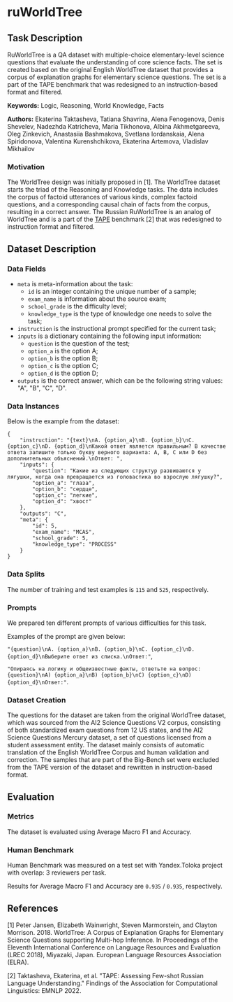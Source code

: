 # **ruWorldTree**

## Task Description

RuWorldTree is a QA dataset with multiple-choice elementary-level science questions that evaluate the understanding of core science facts. The set is created based on the original English WorldTree dataset that provides a corpus of explanation graphs for elementary science questions. The set is a part of the TAPE benchmark that was redesigned to an instruction-based format and filtered.

**Keywords:** Logic, Reasoning, World Knowledge, Facts

**Authors:** Ekaterina Taktasheva, Tatiana Shavrina, Alena Fenogenova, Denis Shevelev, Nadezhda Katricheva, Maria Tikhonova, Albina Akhmetgareeva, Oleg Zinkevich, Anastasiia Bashmakova, Svetlana Iordanskaia, Alena Spiridonova, Valentina Kurenshchikova, Ekaterina Artemova, Vladislav Mikhailov

### Motivation

The WorldTree design was initially proposed in [1]. The WorldTree dataset starts the triad of the Reasoning and Knowledge tasks. The data includes the corpus of factoid utterances of various kinds, complex factoid questions, and a corresponding causal chain of facts from the corpus, resulting in a correct answer. The Russian RuWorldTree is an analog of WorldTree and is a part of the [TAPE](https://tape-benchmark.com/) benchmark [2] that was redesigned to instruction format and filtered.

## Dataset Description

### Data Fields

- `meta` is meta-information about the task:
    - `id` is an integer containing the unique number of a sample;
    - `exam_name` is information about the source exam;
    - `school_grade` is the difficulty level;
    - `knowledge_type` is the type of knowledge one needs to solve the task;
- `instruction` is the instructional prompt specified for the current task;
- `inputs` is a dictionary containing the following input information:
    - `question` is the question of the test;
    - `option_a` is the option A;
    - `option_b` is the option B;
    - `option_c` is the option C;
    - `option_d` is the option D;
- `outputs` is the correct answer, which can be the following string values: "A", "B", "C", "D".

### Data Instances

Below is the example from the dataset:

```
{
    "instruction": "{text}\nA. {option_a}\nB. {option_b}\nC. {option_c}\nD. {option_d}\nКакой ответ является правильным? В качестве ответа запишите только букву верного варианта: A, B, C или D без дополнительных объяснений.\nОтвет: ",
    "inputs": {
        "question": "Какие из следующих структур развиваются у лягушки, когда она превращается из головастика во взрослую лягушку?",
        "option_a": "глаза",
        "option_b": "сердце",
        "option_c": "легкие",
        "option_d": "хвост"
    },
    "outputs": "C",
    "meta": {
        "id": 5,
        "exam_name": "MCAS",
        "school_grade": 5,
        "knowledge_type": "PROCESS"
    }
}
```

### Data Splits

The number of training and test examples is `115` and `525`, respectively.

### Prompts

We prepared ten different prompts of various difficulties for this task.

Examples of the prompt are given below:

`"{question}\nA. {option_a}\nB. {option_b}\nC. {option_c}\nD. {option_d}\nВыберите ответ из списка.\nОтвет:"`,

`"Опираясь на логику и общеизвестные факты, ответьте на вопрос: {question}\nA) {option_a}\nB) {option_b}\nC) {option_c}\nD) {option_d}\nОтвет:"`.

### Dataset Creation

The questions for the dataset are taken from the original WorldTree dataset, which was sourced from the AI2 Science Questions V2 corpus, consisting of both standardized exam questions from 12 US states, and the AI2 Science Questions Mercury dataset, a set of questions licensed from a student assessment entity. The dataset mainly consists of automatic translation of the English WorldTree Corpus and human validation and correction. The samples that are part of the Big-Bench set were excluded from the TAPE version of the dataset and rewritten in instruction-based format.

## Evaluation

### Metrics

The dataset is evaluated using Average Macro F1 and Accuracy.

### Human Benchmark

Human Benchmark was measured on a test set with Yandex.Toloka project with overlap: 3 reviewers per task.

Results for Average Macro F1 and Accuracy are `0.935` / `0.935`, respectively.

## References

[1] Peter Jansen, Elizabeth Wainwright, Steven Marmorstein, and Clayton Morrison. 2018. WorldTree: A Corpus of Explanation Graphs for Elementary Science Questions supporting Multi-hop Inference. In Proceedings of the Eleventh International Conference on Language Resources and Evaluation (LREC 2018), Miyazaki, Japan. European Language Resources Association (ELRA).

[2] Taktasheva, Ekaterina, et al. "TAPE: Assessing Few-shot Russian Language Understanding." Findings of the Association for Computational Linguistics: EMNLP 2022.
